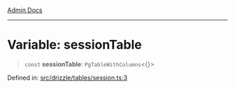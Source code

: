 [Admin Docs](/)

***

# Variable: sessionTable

> `const` **sessionTable**: `PgTableWithColumns`\<\{\}\>

Defined in: [src/drizzle/tables/session.ts:3](https://github.com/PurnenduMIshra129th/talawa-api/blob/6dd1cb0af1891b88aa61534ec8a6180536cd264f/src/drizzle/tables/session.ts#L3)
